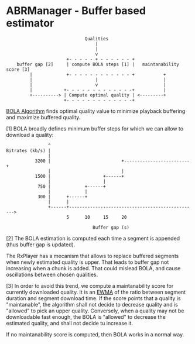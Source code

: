 # ABRManager - Buffer based estimator ##########################################

```
                              Qualities
                                  |
                                  |
                                  v
                       +- - - - - + - - - - - - +
    buffer gap [2]     | compute BOLA steps [1] |   maintanability score [3]
         |             +- - - - - - - - - - - - +           +
         |                        |                         |
         |                        v                         |
         |            +- - - - - - - - - - - - -+           |
         +----------> | Compute optimal quality | <---------+
                      +- - - - - - - - - - - - -+
```


[BOLA Algorithm](https://arxiv.org/pdf/1601.06748.pdf) finds optimal quality
value to minimize playback buffering and maximize buffered quality.

[1] BOLA broadly defines minimum buffer steps for which we can allow to download
a quality:

```
                ^
Bitrates (kb/s) |
                |
           3200 |                           +-------------------------+
                |                           |
           1500 |                    +------+
                |                    |
            750 |             +------+
                |             |
            300 |      +------+
                |      |
                +------+------------------------------------------------->
                       5      10     15     20

                                 Buffer gap (s)
```

[2] The BOLA estimation is computed each time a segment is appended (thus buffer
gap is updated).

The RxPlayer has a mecanism that allows to replace buffered segments when newly
estimated quality is upper. That leads to buffer gap not increasing when a chunk
is added. That could mislead BOLA, and cause oscillations between chosen
qualities.

[3] In order to avoid this trend, we compute a maintanability score for currently 
downloaded quality. It is an [EWMA](https://en.wikipedia.org/wiki/EWMA) of the
ratio between segment duration and segment download time. If the score points
that a quality is "maintanable", the algorithm shall not decide to decrease quality
and is "allowed" to pick an upper quality. Conversely, when a quality may
not be downloadable fast enough, the BOLA is "allowed" to decrease the estimated
quality, and shall not decide tu increase it.

If no maintanability score is computed, then BOLA works in a normal way.